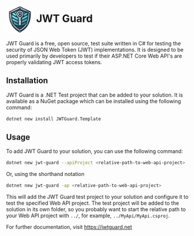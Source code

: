 # <img src="logo.png" title="JWT Guard logo" height="75" align="center"> JWT Guard

JWT Guard is a free, open source, test suite written in C# for testing the security of JSON Web Token (JWT) implementations. 
It is designed to be used primarily by developers to test if their ASP.NET Core Web API's are properly validating JWT access tokens.

## Installation

JWT Guard is a .NET Test project that can be added to your solution. It is available as a NuGet package which can be installed using the following command:

```bash
dotnet new install JWTGuard.Template
```

## Usage

To add JWT Guard to your solution, you can use the following command:

```bash
dotnet new jwt-guard --apiProject <relative-path-to-web-api-project>
```

Or, using the shorthand notation
```bash
dotnet new jwt-guard -ap <relative-path-to-web-api-project>
```

This will add the JWT Guard test project to your solution and configure it to test the specified Web API project.
The test project will be added to the solution in its own folder, so you probably want to start the relative path to your Web API project with `../`, for example, `../MyApi/MyApi.csproj`.

For further documentation, visit https://jwtguard.net